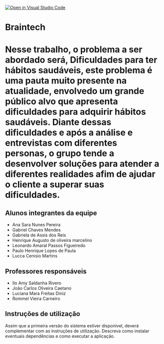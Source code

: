 [![Open in Visual Studio Code](https://classroom.github.com/assets/open-in-vscode-718a45dd9cf7e7f842a935f5ebbe5719a5e09af4491e668f4dbf3b35d5cca122.svg)](https://classroom.github.com/online_ide?assignment_repo_id=11816621&assignment_repo_type=AssignmentRepo)
# Braintech
   # Nesse trabalho, o problema a ser abordado será, Dificuldades para ter hábitos saudáveis, este problema é uma pauta muito presente na atualidade, envolvedo um grande público alvo que apresenta dificuldades para adquirir hábitos saudáveis. Diante dessas dificuldades e após a análise e entrevistas com diferentes personas, o grupo tende a desenvolver soluções para atender a diferentes realidades afim de ajudar o cliente a superar suas dificuldades.

## Alunos integrantes da equipe

* Ana Sara Nunes Pereira
*	Gabriel Chaves Mendes
* Gabriela de Assis dos Reis
* Henrique Augusto de oliveira marcelino
* Leonardo Amaral Passos Figueiredo
*	Paulo Henrique Lopes de Paula
*	Lucca Cenisio Martins

## Professores responsáveis

* Ilo Amy Saldanha Rivero
* João Carlos Oliveira Caetano
* Luciana Mara Freitas Diniz
* Rommel Vieira Carneiro
 

## Instruções de utilização

Assim que a primeira versão do sistema estiver disponível, deverá complementar com as instruções de utilização. Descreva como instalar eventuais dependências e como executar a aplicação.
